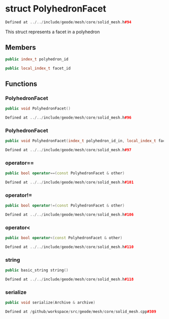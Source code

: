 # struct PolyhedronFacet

```cpp
Defined at ../../include/geode/mesh/core/solid_mesh.h#94
```

 This struct represents a facet in a polyhedron



## Members

```cpp
public index_t polyhedron_id

```

```cpp
public local_index_t facet_id

```



## Functions

### PolyhedronFacet

```cpp
public void PolyhedronFacet()
```

```cpp
Defined at ../../include/geode/mesh/core/solid_mesh.h#96
```

### PolyhedronFacet

```cpp
public void PolyhedronFacet(index_t polyhedron_id_in, local_index_t facet_id_in)
```

```cpp
Defined at ../../include/geode/mesh/core/solid_mesh.h#97
```

### operator==

```cpp
public bool operator==(const PolyhedronFacet & other)
```

```cpp
Defined at ../../include/geode/mesh/core/solid_mesh.h#101
```

### operator!=

```cpp
public bool operator!=(const PolyhedronFacet & other)
```

```cpp
Defined at ../../include/geode/mesh/core/solid_mesh.h#106
```

### operator<

```cpp
public bool operator<(const PolyhedronFacet & other)
```

```cpp
Defined at ../../include/geode/mesh/core/solid_mesh.h#110
```

### string

```cpp
public basic_string string()
```

```cpp
Defined at ../../include/geode/mesh/core/solid_mesh.h#118
```

### serialize

```cpp
public void serialize(Archive & archive)
```

```cpp
Defined at /github/workspace/src/geode/mesh/core/solid_mesh.cpp#309
```



